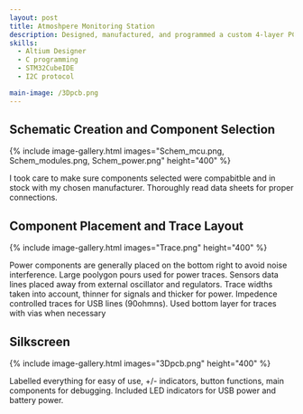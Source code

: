 ```yaml
---
layout: post
title: Atmoshpere Monitoring Station
description: Designed, manufactured, and programmed a custom 4-layer PCB for an atmospheric monitoring station capable of measuring temperature, humidity, and air pressure. The board integrates multiple sensors via I²C, providing accurate environmental data collection. 
skills: 
  - Altium Designer
  - C programming
  - STM32CubeIDE 
  - I2C protocol

main-image: /3Dpcb.png
---
```


## Schematic Creation and Component Selection 

{% include image-gallery.html images="Schem_mcu.png, Schem_modules.png, Schem_power.png" height="400" %} 

I took care to make sure components selected were compabitble and in stock with my chosen manufacturer. Thoroughly read data sheets for proper connections.

## Component Placement and Trace Layout

{% include image-gallery.html images="Trace.png" height="400" %} 

Power components are generally placed on the bottom right to avoid noise interference. Large poolygon pours used for power traces. Sensors data lines placed away from external oscillator and regulators. Trace widths taken into account, thinner for signals and thicker for power. Impedence controlled traces for USB lines (90ohmns). Used bottom layer for traces with vias when necessary 

## Silkscreen 

{% include image-gallery.html images="3Dpcb.png" height="400" %} 

Labelled everything for easy of use, +/- indicators, button functions, main components for debugging. Included LED indicators for USB power and battery power. 
